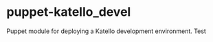 puppet-katello_devel
====================

Puppet module for deploying a Katello development environment.
Test
